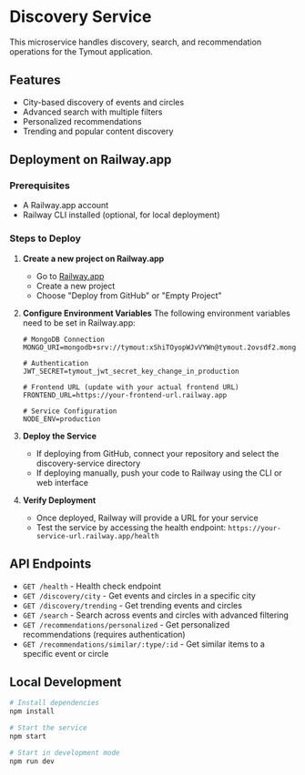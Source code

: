 # Discovery Service

This microservice handles discovery, search, and recommendation operations for the Tymout application.

## Features

- City-based discovery of events and circles
- Advanced search with multiple filters
- Personalized recommendations
- Trending and popular content discovery

## Deployment on Railway.app

### Prerequisites

- A Railway.app account
- Railway CLI installed (optional, for local deployment)

### Steps to Deploy

1. **Create a new project on Railway.app**
   - Go to [Railway.app](https://railway.app/)
   - Create a new project
   - Choose "Deploy from GitHub" or "Empty Project"

2. **Configure Environment Variables**
   The following environment variables need to be set in Railway.app:
   
   ```
   # MongoDB Connection
   MONGO_URI=mongodb+srv://tymout:xShiTOyopWJvVYWn@tymout.2ovsdf2.mongodb.net/
   
   # Authentication
   JWT_SECRET=tymout_jwt_secret_key_change_in_production
   
   # Frontend URL (update with your actual frontend URL)
   FRONTEND_URL=https://your-frontend-url.railway.app
   
   # Service Configuration
   NODE_ENV=production
   ```

3. **Deploy the Service**
   - If deploying from GitHub, connect your repository and select the discovery-service directory
   - If deploying manually, push your code to Railway using the CLI or web interface

4. **Verify Deployment**
   - Once deployed, Railway will provide a URL for your service
   - Test the service by accessing the health endpoint: `https://your-service-url.railway.app/health`

## API Endpoints

- `GET /health` - Health check endpoint
- `GET /discovery/city` - Get events and circles in a specific city
- `GET /discovery/trending` - Get trending events and circles
- `GET /search` - Search across events and circles with advanced filtering
- `GET /recommendations/personalized` - Get personalized recommendations (requires authentication)
- `GET /recommendations/similar/:type/:id` - Get similar items to a specific event or circle

## Local Development

```bash
# Install dependencies
npm install

# Start the service
npm start

# Start in development mode
npm run dev
```

